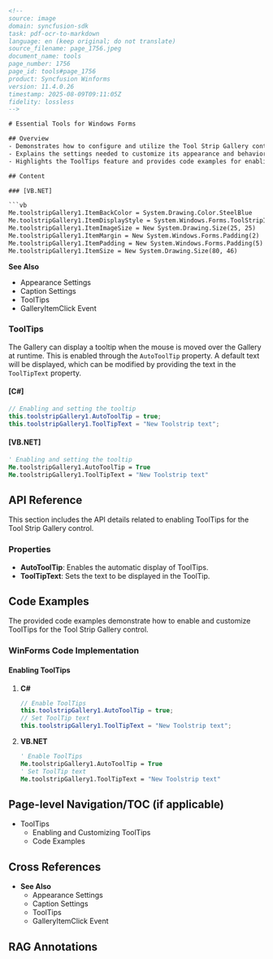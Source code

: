 ```html
<!--
source: image
domain: syncfusion-sdk
task: pdf-ocr-to-markdown
language: en (keep original; do not translate)
source_filename: page_1756.jpeg
document_name: tools
page_number: 1756
page_id: tools#page_1756
product: Syncfusion Winforms
version: 11.4.0.26
timestamp: 2025-08-09T09:11:05Z
fidelity: lossless
-->

# Essential Tools for Windows Forms

## Overview
- Demonstrates how to configure and utilize the Tool Strip Gallery control in Windows Forms.
- Explains the settings needed to customize its appearance and behavior.
- Highlights the ToolTips feature and provides code examples for enabling it.

## Content

### [VB.NET]

```vb
Me.toolstripGallery1.ItemBackColor = System.Drawing.Color.SteelBlue
Me.toolstripGallery1.ItemDisplayStyle = System.Windows.Forms.ToolStripItemDisplayStyle.Image
Me.toolstripGallery1.ItemImageSize = New System.Drawing.Size(25, 25)
Me.toolstripGallery1.ItemMargin = New System.Windows.Forms.Padding(2)
Me.toolstripGallery1.ItemPadding = New System.Windows.Forms.Padding(5)
Me.toolstripGallery1.ItemSize = New System.Drawing.Size(80, 46)
```

**See Also**

- Appearance Settings
- Caption Settings
- ToolTips
- GalleryItemClick Event

### ToolTips

The Gallery can display a tooltip when the mouse is moved over the Gallery at runtime. This is enabled through the `AutoToolTip` property. A default text will be displayed, which can be modified by providing the text in the `ToolTipText` property.

#### [C#]

```csharp
// Enabling and setting the tooltip
this.toolstripGallery1.AutoToolTip = true;
this.toolstripGallery1.ToolTipText = "New Toolstrip text";
```

#### [VB.NET]

```vb
' Enabling and setting the tooltip
Me.toolstripGallery1.AutoToolTip = True
Me.toolstripGallery1.ToolTipText = "New Toolstrip text"
```

## API Reference

This section includes the API details related to enabling ToolTips for the Tool Strip Gallery control.

### Properties
- **AutoToolTip**: Enables the automatic display of ToolTips.
- **ToolTipText**: Sets the text to be displayed in the ToolTip.

## Code Examples

The provided code examples demonstrate how to enable and customize ToolTips for the Tool Strip Gallery control.

### WinForms Code Implementation

#### Enabling ToolTips

1. **C#**
   ```csharp
   // Enable ToolTips
   this.toolstripGallery1.AutoToolTip = true;
   // Set ToolTip text
   this.toolstripGallery1.ToolTipText = "New Toolstrip text";
   ```

2. **VB.NET**
   ```vb
   ' Enable ToolTips
   Me.toolstripGallery1.AutoToolTip = True
   ' Set ToolTip text
   Me.toolstripGallery1.ToolTipText = "New Toolstrip text"
   ```

## Page-level Navigation/TOC (if applicable)

- ToolTips
  - Enabling and Customizing ToolTips
  - Code Examples

## Cross References

- **See Also**
  - Appearance Settings
  - Caption Settings
  - ToolTips
  - GalleryItemClick Event

## RAG Annotations

<!-- tags: [Syncfusion, Winforms, ToolStripGallery, ToolTips] keywords: [appearance, caption, settings, tooltips, ToolstripGallery, AutoToolTip, ToolTipText, VB.NET, C#] -->
```